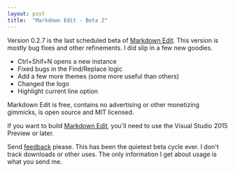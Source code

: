 ```yaml
---
layout: post  
title:  "Markdown Edit - Beta 2"
---
```

Version 0.2.7 is the last scheduled beta of [Markdown Edit](http://mike-ward.net/markdownedit). This version is mostly bug fixes and other refinements. I did slip in a few new goodies.

- Ctrl+Shif+N opens a new instance
- Fixed bugs in the Find/Replace logic
- Add a few more themes (some more useful than others)
- Changed the logo
- Highlight current line option

Markdown Edit is free, contains no advertising or other monetizing gimmicks, is open source and MIT licensed.

If you want to build [Markdown Edit](https://github.com/mike-ward/Markdown-Edit), you'll need to use the Visual Studio 2015 Preview or later.

Send [feedback](mailto://mike@mike-ward.net) please. This has been the quietest beta cycle ever. I don't track downloads or other uses. The only information I get about usage is what you send me.
